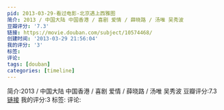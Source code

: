 ```yaml
---
pid: 2013-03-29-看过电影-北京遇上西雅图
简介: 2013 / 中国大陆 中国香港 / 喜剧 爱情 / 薛晓路 / 汤唯 吴秀波
豆瓣评分: '7.3'
链接: https://movie.douban.com/subject/10574468/
创建时间: '2013-03-29 21:56:04'
我的评分: '3'
标签:
评论:
tags: [douban]
categories: [timeline]
---
```

简介:2013 / 中国大陆 中国香港 / 喜剧 爱情 / 薛晓路 / 汤唯 吴秀波
豆瓣评分:7.3
[链接](https://movie.douban.com/subject/10574468/)
我的评分:3
标签:
评论:
